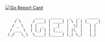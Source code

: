 [![Go Report Card](https://goreportcard.com/badge/github.com/klovercloud-ci-cd/agent)](https://goreportcard.com/report/github.com/klovercloud-ci-cd/agent)

```
     _       ____   _____   _   _   _____ 
    / \     / ___| | ____| | \ | | |_   _|
   / _ \   | |  _  |  _|   |  \| |   | |  
  / ___ \  | |_| | | |___  | |\  |   | |  
 /_/   \_\  \____| |_____| |_| \_|   |_|  
```